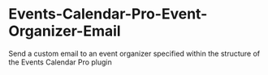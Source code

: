 # Events-Calendar-Pro-Event-Organizer-Email
Send a custom email to an event organizer specified within the structure of the Events Calendar Pro plugin
